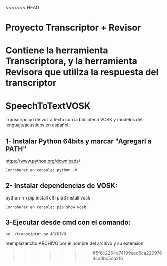 <<<<<<< HEAD
# Proyecto Transcriptor + Revisor
Contiene la herramienta Transcriptora, y la herramienta Revisora que utiliza la respuesta del transcriptor
=======
# SpeechToTextVOSK
Transcripcion de voz a texto con la biblioteca VOSK y modelos del lenguaje/acusticos en español


## 1- Instalar Python 64bits y marcar "Agregarl a PATH"  
	
https://www.python.org/downloads/

	Corroborar en consola: python -V


## 2- Instalar dependencias de VOSK:

python -m pip install cffi
pip3 install vosk

	Corroborar en consola: pip show vosk


## 3-Ejecutar desde cmd con el comando:
	
	py ./transciptor.py ARCHIVO

 reemplazancho ARCHIVO por el nombre del archivo y su extension
>>>>>>> ff5f6c2264d74199eed5ca2209764ca8bc5da2f6
